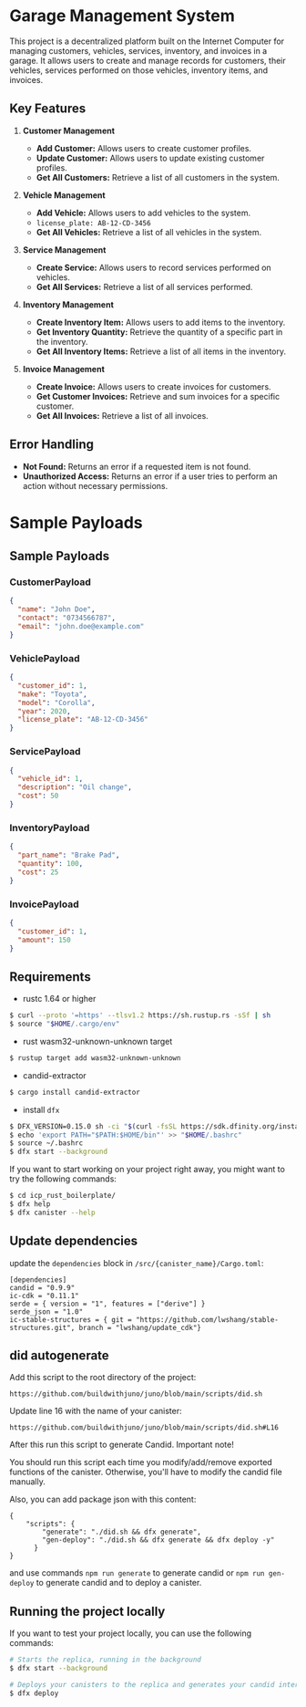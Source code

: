 # Garage Management System

This project is a decentralized platform built on the Internet Computer for managing customers, vehicles, services, inventory, and invoices in a garage. It allows users to create and manage records for customers, their vehicles, services performed on those vehicles, inventory items, and invoices.

## Key Features

1. **Customer Management**

   - **Add Customer:** Allows users to create customer profiles.
   - **Update Customer:** Allows users to update existing customer profiles.
   - **Get All Customers:** Retrieve a list of all customers in the system.

2. **Vehicle Management**

   - **Add Vehicle:** Allows users to add vehicles to the system.
   - `license_plate: AB-12-CD-3456`
   - **Get All Vehicles:** Retrieve a list of all vehicles in the system.

3. **Service Management**

   - **Create Service:** Allows users to record services performed on vehicles.
   - **Get All Services:** Retrieve a list of all services performed.

4. **Inventory Management**

   - **Create Inventory Item:** Allows users to add items to the inventory.
   - **Get Inventory Quantity:** Retrieve the quantity of a specific part in the inventory.
   - **Get All Inventory Items:** Retrieve a list of all items in the inventory.

5. **Invoice Management**
   - **Create Invoice:** Allows users to create invoices for customers.
   - **Get Customer Invoices:** Retrieve and sum invoices for a specific customer.
   - **Get All Invoices:** Retrieve a list of all invoices.

## Error Handling

- **Not Found:** Returns an error if a requested item is not found.
- **Unauthorized Access:** Returns an error if a user tries to perform an action without necessary permissions.

# Sample Payloads

## Sample Payloads

### CustomerPayload

```json
{
  "name": "John Doe",
  "contact": "0734566787",
  "email": "john.doe@example.com"
}
```

### VehiclePayload

```json
{
  "customer_id": 1,
  "make": "Toyota",
  "model": "Corolla",
  "year": 2020,
  "license_plate": "AB-12-CD-3456"
}
```

### ServicePayload

```json
{
  "vehicle_id": 1,
  "description": "Oil change",
  "cost": 50
}
```

### InventoryPayload

```json
{
  "part_name": "Brake Pad",
  "quantity": 100,
  "cost": 25
}
```

### InvoicePayload

```json
{
  "customer_id": 1,
  "amount": 150
}
```

## Requirements

- rustc 1.64 or higher

```bash
$ curl --proto '=https' --tlsv1.2 https://sh.rustup.rs -sSf | sh
$ source "$HOME/.cargo/env"
```

- rust wasm32-unknown-unknown target

```bash
$ rustup target add wasm32-unknown-unknown
```

- candid-extractor

```bash
$ cargo install candid-extractor
```

- install `dfx`

```bash
$ DFX_VERSION=0.15.0 sh -ci "$(curl -fsSL https://sdk.dfinity.org/install.sh)"
$ echo 'export PATH="$PATH:$HOME/bin"' >> "$HOME/.bashrc"
$ source ~/.bashrc
$ dfx start --background
```

If you want to start working on your project right away, you might want to try the following commands:

```bash
$ cd icp_rust_boilerplate/
$ dfx help
$ dfx canister --help
```

## Update dependencies

update the `dependencies` block in `/src/{canister_name}/Cargo.toml`:

```
[dependencies]
candid = "0.9.9"
ic-cdk = "0.11.1"
serde = { version = "1", features = ["derive"] }
serde_json = "1.0"
ic-stable-structures = { git = "https://github.com/lwshang/stable-structures.git", branch = "lwshang/update_cdk"}
```

## did autogenerate

Add this script to the root directory of the project:

```
https://github.com/buildwithjuno/juno/blob/main/scripts/did.sh
```

Update line 16 with the name of your canister:

```
https://github.com/buildwithjuno/juno/blob/main/scripts/did.sh#L16
```

After this run this script to generate Candid.
Important note!

You should run this script each time you modify/add/remove exported functions of the canister.
Otherwise, you'll have to modify the candid file manually.

Also, you can add package json with this content:

```
{
    "scripts": {
        "generate": "./did.sh && dfx generate",
        "gen-deploy": "./did.sh && dfx generate && dfx deploy -y"
      }
}
```

and use commands `npm run generate` to generate candid or `npm run gen-deploy` to generate candid and to deploy a canister.

## Running the project locally

If you want to test your project locally, you can use the following commands:

```bash
# Starts the replica, running in the background
$ dfx start --background

# Deploys your canisters to the replica and generates your candid interface
$ dfx deploy
```
